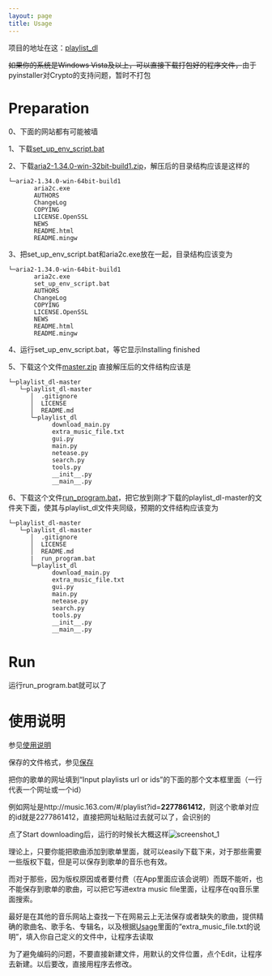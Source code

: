 ```yaml
---
layout: page
title: Usage
---
```


项目的地址在这：[playlist_dl](https://github.com/Zeyugao/playlist_dl)

~~如果你的系统是Windows Vista及以上，可以直接下载打包好的程序文件，~~由于pyinstaller对Crypto的支持问题，暂时不打包

# Preparation

0、下面的网站都有可能被墙

1、下载[set_up_env_script.bat]({{site.baseurl}}/upload/set_up_env_script.bat)

2、下载[aria2-1.34.0-win-32bit-build1.zip](https://github.com/aria2/aria2/releases/download/release-1.34.0/aria2-1.34.0-win-32bit-build1.zip)，解压后的目录结构应该是这样的

```
└─aria2-1.34.0-win-64bit-build1
       aria2c.exe
       AUTHORS
       ChangeLog
       COPYING
       LICENSE.OpenSSL
       NEWS
       README.html
       README.mingw
```

3、把set_up_env_script.bat和aria2c.exe放在一起，目录结构应该变为
```
└─aria2-1.34.0-win-64bit-build1
       aria2c.exe
       set_up_env_script.bat
       AUTHORS
       ChangeLog
       COPYING
       LICENSE.OpenSSL
       NEWS
       README.html
       README.mingw
```

4、运行set_up_env_script.bat，等它显示Installing finished

5、下载这个文件[master.zip](https://github.com/Zeyugao/playlist_dl/archive/master.zip)
直接解压后的文件结构应该是
```
└─playlist_dl-master
   └─playlist_dl-master
      │  .gitignore
      │  LICENSE
      │  README.md
      └─playlist_dl
            download_main.py
            extra_music_file.txt
            gui.py
            main.py
            netease.py
            search.py
            tools.py
            __init__.py
            __main__.py
```

6、下载这个文件[run_program.bat]({{site.baseurl}}/upload/run_program.bat)，把它放到刚才下载的playlist_dl-master的文件夹下面，使其与playlist_dl文件夹同级，预期的文件结构应该变为
```
└─playlist_dl-master
   └─playlist_dl-master
      │  .gitignore
      │  LICENSE
      │  README.md
      |  run_program.bat
      └─playlist_dl
            download_main.py
            extra_music_file.txt
            gui.py
            main.py
            netease.py
            search.py
            tools.py
            __init__.py
            __main__.py
```

# Run

运行run_program.bat就可以了

# 使用说明

参见[使用说明](https://github.com/Zeyugao/playlist_dl#%E5%91%BD%E4%BB%A4%E8%A1%8C%E7%89%88%E6%9C%AC)

保存的文件格式，参见[保存](https://github.com/Zeyugao/playlist_dl#%E4%BF%9D%E5%AD%98)

把你的歌单的网址填到“Input playlists url or ids”的下面的那个文本框里面（一行代表一个网址或一个id）

例如网址是http://music.163.com/#/playlist?id=**2277861412**，则这个歌单对应的id就是2277861412，直接把网址粘贴过去就可以了，会识别的

点了Start downloading后，运行的时候长大概这样![screenshot_1]({{site.baseurl}}/upload/screenshot_1.png)

理论上，只要你能把歌曲添加到歌单里面，就可以easily下载下来，对于那些需要一些版权下载，但是可以保存到歌单的音乐也有效。

而对于那些，因为版权原因或者要付费（在App里面应该会说明）而既不能听，也不能保存到歌单的歌曲，可以把它写进extra music file里面，让程序在qq音乐里面搜索。

最好是在其他的音乐网站上查找一下在网易云上无法保存或者缺失的歌曲，提供精确的歌曲名、歌手名、专辑名，以及根据[Usage](https://github.com/Zeyugao/playlist_dl#usage)里面的“extra_music_file.txt的说明”，填入你自己定义的文件中，让程序去读取

为了避免编码的问题，不要直接新建文件，用默认的文件位置，点个Edit，让程序去新建。以后要改，直接用程序去修改。
